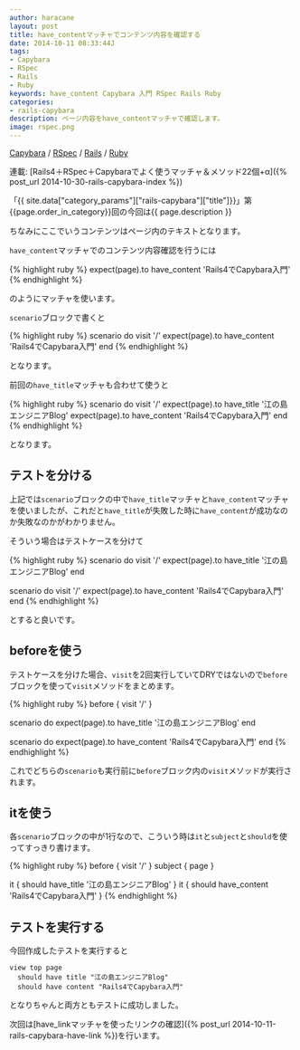 ```yaml
---
author: haracane
layout: post
title: have_contentマッチャでコンテンツ内容を確認する
date: 2014-10-11 08:33:44J
tags:
- Capybara
- RSpec
- Rails
- Ruby
keywords: have_content Capybara 入門 RSpec Rails Ruby
categories:
- rails-capybara
description: ページ内容をhave_contentマッチャで確認します。
image: rspec.png
---
```

<!-- tag_links -->
[Capybara](/tags/capybara/) / [RSpec](/tags/rspec/) / [Rails](/tags/rails/) / [Ruby](/tags/ruby/)

<!-- category_links -->
連載: [Rails4＋RSpec＋Capybaraでよく使うマッチャ＆メソッド22個+α]({% post_url 2014-10-30-rails-capybara-index %})

<!-- content -->
「{{ site.data["category_params"]["rails-capybara"]["title"]}}」第{{page.order_in_category}}回の今回は{{ page.description }}

ちなみにここでいうコンテンツはページ内のテキストとなります。

`have_content`マッチャでのコンテンツ内容確認を行うには

{% highlight ruby %}
expect(page).to have_content 'Rails4でCapybara入門'
{% endhighlight %}

のようにマッチャを使います。

`scenario`ブロックで書くと

{% highlight ruby %}
scenario do
  visit '/'
  expect(page).to have_content 'Rails4でCapybara入門'
end
{% endhighlight %}

となります。

前回の`have_title`マッチャも合わせて使うと

{% highlight ruby %}
scenario do
  visit '/'
  expect(page).to have_title '江の島エンジニアBlog'
  expect(page).to have_content 'Rails4でCapybara入門'
end
{% endhighlight %}

となります。

## テストを分ける

上記では`scenario`ブロックの中で`have_title`マッチャと`have_content`マッチャを使いましたが、これだと`have_title`が失敗した時に`have_content`が成功なのか失敗なのかがわかりません。

そういう場合はテストケースを分けて

{% highlight ruby %}
scenario do
  visit '/'
  expect(page).to have_title '江の島エンジニアBlog'
end

scenario do
  visit '/'
  expect(page).to have_content 'Rails4でCapybara入門'
end
{% endhighlight %}

とすると良いです。

## beforeを使う

テストケースを分けた場合、`visit`を2回実行していてDRYではないので`before`ブロックを使って`visit`メソッドをまとめます。

{% highlight ruby %}
before { visit '/' }

scenario do
  expect(page).to have_title '江の島エンジニアBlog'
end

scenario do
  expect(page).to have_content 'Rails4でCapybara入門'
end
{% endhighlight %}

これでどちらの`scenario`も実行前に`before`ブロック内の`visit`メソッドが実行されます。

## itを使う

各`scenario`ブロックの中が1行なので、こういう時は`it`と`subject`と`should`を使ってすっきり書けます。

{% highlight ruby %}
before { visit '/' }
subject { page }

it { should have_title '江の島エンジニアBlog' }
it { should have_content 'Rails4でCapybara入門' }
{% endhighlight %}

## テストを実行する

今回作成したテストを実行すると

    view top page
      should have title "江の島エンジニアBlog"
      should have content "Rails4でCapybara入門"

となりちゃんと両方ともテストに成功しました。

次回は[have_linkマッチャを使ったリンクの確認]({% post_url 2014-10-11-rails-capybara-have-link %})を行います。
